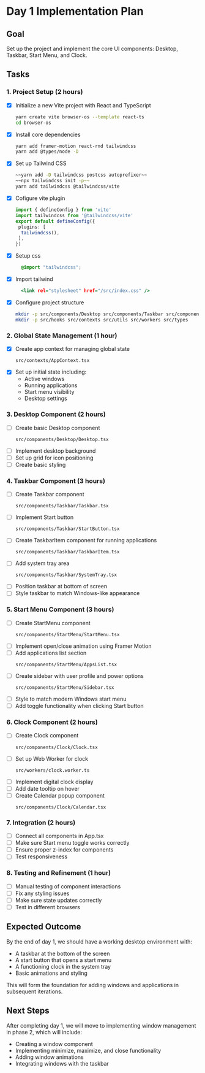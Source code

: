 # Day 1 Implementation Plan

## Goal
Set up the project and implement the core UI components: Desktop, Taskbar, Start Menu, and Clock.

## Tasks

### 1. Project Setup (2 hours)
- [x] Initialize a new Vite project with React and TypeScript
  ```bash
  yarn create vite browser-os --template react-ts
  cd browser-os
  ```
- [x] Install core dependencies
  ```bash
  yarn add framer-motion react-rnd tailwindcss
  yarn add @types/node -D
  ```
- [x] Set up Tailwind CSS
  ```bash
  ~~yarn add -D tailwindcss postcss autoprefixer~~
  ~~npx tailwindcss init -p~~
  yarn add tailwindcss @tailwindcss/vite
  ```
- [x] Cofigure vite plugin
  ```vite.config.ts
  import { defineConfig } from 'vite'
  import tailwindcss from '@tailwindcss/vite'
  export default defineConfig({
   plugins: [
    tailwindcss(),
   ],
  })
  ```
- [x] Setup css 
  ```css
    @import "tailwindcss";
  ```
- [x] Import tailwind
  ```index.html
    <link rel="stylesheet" href="/src/index.css" /> 
  ```
- [x] Configure project structure
  ```bash
  mkdir -p src/components/Desktop src/components/Taskbar src/components/StartMenu src/components/Clock
  mkdir -p src/hooks src/contexts src/utils src/workers src/types
  ```

### 2. Global State Management (1 hour)
- [x] Create app context for managing global state
  ```
  src/contexts/AppContext.tsx
  ```
- [x] Set up initial state including:
  - Active windows
  - Running applications
  - Start menu visibility
  - Desktop settings

### 3. Desktop Component (2 hours)
- [ ] Create basic Desktop component
  ```
  src/components/Desktop/Desktop.tsx
  ```
- [ ] Implement desktop background
- [ ] Set up grid for icon positioning
- [ ] Create basic styling

### 4. Taskbar Component (3 hours)
- [ ] Create Taskbar component
  ```
  src/components/Taskbar/Taskbar.tsx
  ```
- [ ] Implement Start button
  ```
  src/components/Taskbar/StartButton.tsx
  ```
- [ ] Create TaskbarItem component for running applications
  ```
  src/components/Taskbar/TaskbarItem.tsx
  ```
- [ ] Add system tray area
  ```
  src/components/Taskbar/SystemTray.tsx
  ```
- [ ] Position taskbar at bottom of screen
- [ ] Style taskbar to match Windows-like appearance

### 5. Start Menu Component (3 hours)
- [ ] Create StartMenu component
  ```
  src/components/StartMenu/StartMenu.tsx
  ```
- [ ] Implement open/close animation using Framer Motion
- [ ] Add applications list section
  ```
  src/components/StartMenu/AppsList.tsx
  ```
- [ ] Create sidebar with user profile and power options
  ```
  src/components/StartMenu/Sidebar.tsx
  ```
- [ ] Style to match modern Windows start menu
- [ ] Add toggle functionality when clicking Start button

### 6. Clock Component (2 hours)
- [ ] Create Clock component
  ```
  src/components/Clock/Clock.tsx
  ```
- [ ] Set up Web Worker for clock
  ```
  src/workers/clock.worker.ts
  ```
- [ ] Implement digital clock display
- [ ] Add date tooltip on hover
- [ ] Create Calendar popup component
  ```
  src/components/Clock/Calendar.tsx
  ```

### 7. Integration (2 hours)
- [ ] Connect all components in App.tsx
- [ ] Make sure Start menu toggle works correctly
- [ ] Ensure proper z-index for components
- [ ] Test responsiveness

### 8. Testing and Refinement (1 hour)
- [ ] Manual testing of component interactions
- [ ] Fix any styling issues
- [ ] Make sure state updates correctly
- [ ] Test in different browsers

## Expected Outcome
By the end of day 1, we should have a working desktop environment with:
- A taskbar at the bottom of the screen
- A start button that opens a start menu
- A functioning clock in the system tray
- Basic animations and styling

This will form the foundation for adding windows and applications in subsequent iterations.

## Next Steps
After completing day 1, we will move to implementing window management in phase 2, which will include:
- Creating a window component
- Implementing minimize, maximize, and close functionality
- Adding window animations
- Integrating windows with the taskbar
